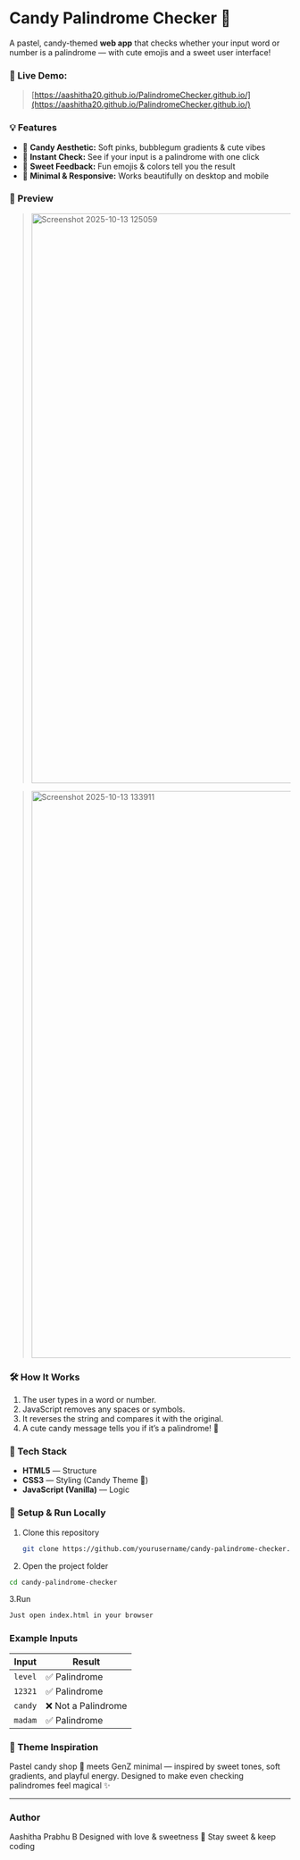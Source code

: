 # Candy Palindrome Checker 🍭

A pastel, candy-themed **web app** that checks whether your input word or number is a palindrome — with cute emojis and a sweet user interface!


### 🍓 Live Demo:

> [https://aashitha20.github.io/PalindromeChecker.github.io/](https://aashitha20.github.io/PalindromeChecker.github.io/)



### 💡 Features

- 🍭 **Candy Aesthetic:** Soft pinks, bubblegum gradients & cute vibes  
- 🍬 **Instant Check:** See if your input is a palindrome with one click  
- 🍫 **Sweet Feedback:** Fun emojis & colors tell you the result  
- 🍩 **Minimal & Responsive:** Works beautifully on desktop and mobile  



### 🧁 Preview

> <img width="1919" height="1021" alt="Screenshot 2025-10-13 125059" src="https://github.com/user-attachments/assets/7132ccfd-a1a2-417c-94f7-5ca3b9b5c03b" />

> <img width="1919" height="1016" alt="Screenshot 2025-10-13 133911" src="https://github.com/user-attachments/assets/26f350f5-75f9-4a32-8ff9-a4f45aaf1a3e" />
 


### 🛠️ How It Works

1. The user types in a word or number.
2. JavaScript removes any spaces or symbols.
3. It reverses the string and compares it with the original.
4. A cute candy message tells you if it’s a palindrome! 🍡



### 🧩 Tech Stack

- **HTML5** — Structure  
- **CSS3** — Styling (Candy Theme 🎀)  
- **JavaScript (Vanilla)** — Logic  



### 🚀 Setup & Run Locally

1. Clone this repository
   ```bash
   git clone https://github.com/yourusername/candy-palindrome-checker.git
   
2. Open the project folder
  ```bash
  cd candy-palindrome-checker 
  ```

3.Run
```bash
Just open index.html in your browser 
```


### Example Inputs

| Input   | Result             |
| ------- | ------------------ |
| `level` | ✅ Palindrome       |
| `12321` | ✅ Palindrome       |
| `candy` | ❌ Not a Palindrome |
| `madam` | ✅ Palindrome       |



### 🎨 Theme Inspiration

Pastel candy shop 🍬 meets GenZ minimal — inspired by sweet tones, soft gradients, and playful energy.
Designed to make even checking palindromes feel magical ✨

---

### Author

Aashitha Prabhu B
Designed with love & sweetness 🍭
Stay sweet & keep coding 
